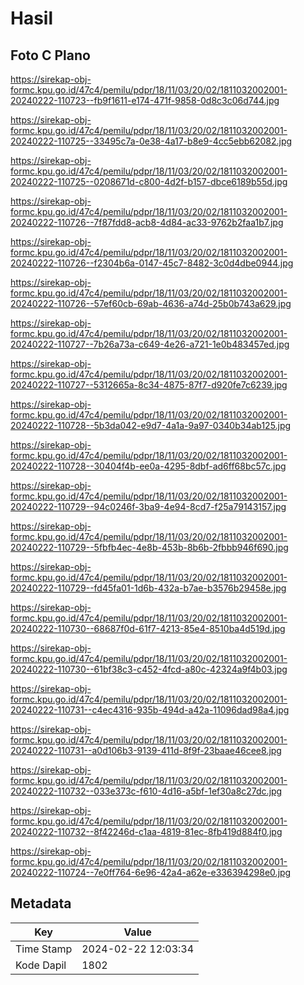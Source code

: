 # Hasil

## Foto C Plano

https://sirekap-obj-formc.kpu.go.id/47c4/pemilu/pdpr/18/11/03/20/02/1811032002001-20240222-110723--fb9f1611-e174-471f-9858-0d8c3c06d744.jpg

https://sirekap-obj-formc.kpu.go.id/47c4/pemilu/pdpr/18/11/03/20/02/1811032002001-20240222-110725--33495c7a-0e38-4a17-b8e9-4cc5ebb62082.jpg

https://sirekap-obj-formc.kpu.go.id/47c4/pemilu/pdpr/18/11/03/20/02/1811032002001-20240222-110725--0208671d-c800-4d2f-b157-dbce6189b55d.jpg

https://sirekap-obj-formc.kpu.go.id/47c4/pemilu/pdpr/18/11/03/20/02/1811032002001-20240222-110726--7f87fdd8-acb8-4d84-ac33-9762b2faa1b7.jpg

https://sirekap-obj-formc.kpu.go.id/47c4/pemilu/pdpr/18/11/03/20/02/1811032002001-20240222-110726--f2304b6a-0147-45c7-8482-3c0d4dbe0944.jpg

https://sirekap-obj-formc.kpu.go.id/47c4/pemilu/pdpr/18/11/03/20/02/1811032002001-20240222-110726--57ef60cb-69ab-4636-a74d-25b0b743a629.jpg

https://sirekap-obj-formc.kpu.go.id/47c4/pemilu/pdpr/18/11/03/20/02/1811032002001-20240222-110727--7b26a73a-c649-4e26-a721-1e0b483457ed.jpg

https://sirekap-obj-formc.kpu.go.id/47c4/pemilu/pdpr/18/11/03/20/02/1811032002001-20240222-110727--5312665a-8c34-4875-87f7-d920fe7c6239.jpg

https://sirekap-obj-formc.kpu.go.id/47c4/pemilu/pdpr/18/11/03/20/02/1811032002001-20240222-110728--5b3da042-e9d7-4a1a-9a97-0340b34ab125.jpg

https://sirekap-obj-formc.kpu.go.id/47c4/pemilu/pdpr/18/11/03/20/02/1811032002001-20240222-110728--30404f4b-ee0a-4295-8dbf-ad6ff68bc57c.jpg

https://sirekap-obj-formc.kpu.go.id/47c4/pemilu/pdpr/18/11/03/20/02/1811032002001-20240222-110729--94c0246f-3ba9-4e94-8cd7-f25a79143157.jpg

https://sirekap-obj-formc.kpu.go.id/47c4/pemilu/pdpr/18/11/03/20/02/1811032002001-20240222-110729--5fbfb4ec-4e8b-453b-8b6b-2fbbb946f690.jpg

https://sirekap-obj-formc.kpu.go.id/47c4/pemilu/pdpr/18/11/03/20/02/1811032002001-20240222-110729--fd45fa01-1d6b-432a-b7ae-b3576b29458e.jpg

https://sirekap-obj-formc.kpu.go.id/47c4/pemilu/pdpr/18/11/03/20/02/1811032002001-20240222-110730--68687f0d-61f7-4213-85e4-8510ba4d519d.jpg

https://sirekap-obj-formc.kpu.go.id/47c4/pemilu/pdpr/18/11/03/20/02/1811032002001-20240222-110730--61bf38c3-c452-4fcd-a80c-42324a9f4b03.jpg

https://sirekap-obj-formc.kpu.go.id/47c4/pemilu/pdpr/18/11/03/20/02/1811032002001-20240222-110731--c4ec4316-935b-494d-a42a-11096dad98a4.jpg

https://sirekap-obj-formc.kpu.go.id/47c4/pemilu/pdpr/18/11/03/20/02/1811032002001-20240222-110731--a0d106b3-9139-411d-8f9f-23baae46cee8.jpg

https://sirekap-obj-formc.kpu.go.id/47c4/pemilu/pdpr/18/11/03/20/02/1811032002001-20240222-110732--033e373c-f610-4d16-a5bf-1ef30a8c27dc.jpg

https://sirekap-obj-formc.kpu.go.id/47c4/pemilu/pdpr/18/11/03/20/02/1811032002001-20240222-110732--8f42246d-c1aa-4819-81ec-8fb419d884f0.jpg

https://sirekap-obj-formc.kpu.go.id/47c4/pemilu/pdpr/18/11/03/20/02/1811032002001-20240222-110724--7e0ff764-6e96-42a4-a62e-e336394298e0.jpg


## Metadata

| Key        | Value               |
| ---------- | ------------------- |
| Time Stamp | 2024-02-22 12:03:34 |
| Kode Dapil | 1802                |



